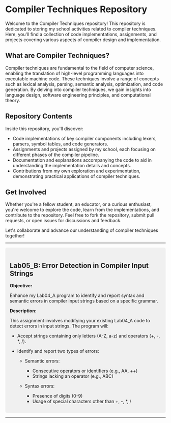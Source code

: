 # Compiler Techniques Repository

Welcome to the Compiler Techniques repository! This repository is dedicated to storing my school activities related to compiler techniques. Here, you'll find a collection of code implementations, assignments, and projects covering various aspects of compiler design and implementation.

## What are Compiler Techniques?

Compiler techniques are fundamental to the field of computer science, enabling the translation of high-level programming languages into executable machine code. These techniques involve a range of concepts such as lexical analysis, parsing, semantic analysis, optimization, and code generation. By delving into compiler techniques, we gain insights into language design, software engineering principles, and computational theory.

## Repository Contents

Inside this repository, you'll discover:

- Code implementations of key compiler components including lexers, parsers, symbol tables, and code generators.
- Assignments and projects assigned by my school, each focusing on different phases of the compiler pipeline.
- Documentation and explanations accompanying the code to aid in understanding the implementation details and concepts.
- Contributions from my own exploration and experimentation, demonstrating practical applications of compiler techniques.

## Get Involved

Whether you're a fellow student, an educator, or a curious enthusiast, you're welcome to explore the code, learn from the implementations, and contribute to the repository. Feel free to fork the repository, submit pull requests, or open issues for discussions and feedback.

Let's collaborate and advance our understanding of compiler techniques together!

---

<div style="background-color: #f0f0f0; padding: 1em; border-radius: 5px;">

## Lab05_B: Error Detection in Compiler Input Strings

**Objective:**

Enhance my Lab04_A program to identify and report syntax and semantic errors in compiler input strings based on a specific grammar.

**Description:**

This assignment involves modifying your existing Lab04_A code to detect errors in input strings. The program will:

- Accept strings containing only letters (A-Z, a-z) and operators (+, -, \*, /).
- Identify and report two types of errors:

  - Semantic errors:

    - Consecutive operators or identifiers (e.g., AA, ++)
    - Strings lacking an operator (e.g., ABC)

  - Syntax errors:
    - Presence of digits (0-9)
    - Usage of special characters other than +, -, \*, /

</div>

---
